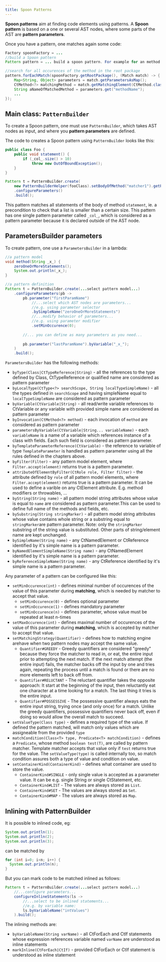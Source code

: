 ```yaml
---
title: Spoon Patterns
---
```


**Spoon patterns** aim at finding code elements using patterns. A **Spoon pattern** is based on a one or several AST nodes,
where some parts of the AST are **pattern parameters**.

Once you have a pattern, one matches again some code:

```java
Factory spoonFactory = ...
//build a Spoon pattern
Pattern pattern = ... build a spoon pattern. For example for an method ...

//search for all occurences of the method in the root package
pattern.forEachMatch(spoonFactory.getRootPackage(), (Match match) -> {
	Map<String, Object> parameters = match.getParametersAsMap();
	CtMethod<?> matchingMethod = match.getMatchingElement(CtMethod.class);
	String aNameOfMatchedMethod = parameters.get("methodName");
	...
});
```


## Main class: `PatternBuilder`

To create a Spoon pattern, one must use `PatternBuilder`, which takes AST nodes as input, and where you 
**pattern parameters** are defined.


The code to creates a Spoon pattern using `PatternBuilder` looks like this:

```java
public class Foo {
	public void statement() {
		if (_col_.size() > 10)
			throw new OutOfBoundException();
	}
}
```


```java
Pattern t = PatternBuilder.create(
    new PatternBuilderHelper(fooClass).setBodyOfMethod("matcher1").getPatternElements())
    .configureParameters()
    .build();
```


This pattern matches all statements of the body of method `statement`, ie. a precondition to check that a list 
is smaller than a certain size. 
This pattern has 
one single pattern parameter called `_col_`, which is considered as a pattern parameter because it is declared outside of the AST node. 

## ParametersBuilder parameters

To create pattern, one use a `ParametersBuilder` in a lambda:


```java
//a pattern model 
void method(String _x_) {
	zeroOneOrMoreStatements();
	System.out.println(_x_);
}

//a pattern definition
Pattern t = PatternBuilder.create(...select pattern model...)
	.configureParameters(pb -> 
		pb.parameter("firstParamName")
			//...select which AST nodes are parameters...
			//e.g. using parameter selector
			.bySimpleName("zeroOneOrMoreStatements")
			//...modify behavior of parameters...
			//e.g. using parameter modifier
			.setMinOccurence(0);
			
		//... you can define as many parameters as you need...
		
		pb.parameter("lastParamName").byVariable("_x_");
	)
	.build();
```

`ParametersBuilder` has the following methods:

* `byType(Class|CtTypeReference|String)` - all the references to the type defined by Class,
CtTypeReference or qualified name are considered as pattern parameter
* `byLocalType(CtType<?> searchScope, String localTypeSimpleName)` - all the types defined in `searchScope`
and having simpleName equal to `localTypeSimpleName` are considered as pattern parameter
* `byVariable(CtVariable|String)` - all read/write variable references to CtVariable
or any variable with provided simple name are considered as pattern parameter
* `byInvocation(CtMethod<?> method)` - each invocation of `method` are considered as pattern parameter
* `parametersByVariable(CtVariable|String... variableName)` - each `variableName` is a name of a variable
which references instance of a class with fields. Each such field is considered as pattern parameter.
* `byTemplateParameterReference(CtVariable)` - the reference to variable of type `TemplateParameter` is handled
as pattern parameter using all the rules defined in the chapters above.
* `byFilter(Filter)` - any pattern model element, where `Filter.accept(element)` returns true is a pattern parameter.
* `attributeOfElementByFilter(CtRole role, Filter filter)` - the attribute defined by `role` of all 
pattern model elements, where `Filter.accept(element)` returns true is a pattern parameter. It can be used to define a varible on any CtElement attribute. E.g. method modifiers or throwables, ...
* `byString(String name)` - all pattern model string attributes whose value is equal to `name` are considered as pattern parameter.This can be used to define full name of the methods and fields, etc.
* `bySubstring(String stringMarker)` - all pattern model string attributes whose value contains
whole string or a substring equal to `stringMarker`are pattern parameter.
Note: only the `stringMarker` substring of the string value is substituted.
Other parts of string/element name are kept unchanged.
* `bySimpleName(String name)` - any CtNamedElement or CtReference identified by it's simple name is a pattern parameter.
* `byNamedElementSimpleName(String name)` - any CtNamedElement identified by it's simple name is a pattern parameter.
* `byReferenceSimpleName(String name)` - any CtReference identified by it's simple name is a pattern parameter.


Any parameter of a pattern can be configured like this:

* `setMinOccurence(int)` - defines minimal number of occurences of the value of this parameter during **matching**,
which is needed by matcher to accept that value. 
  * `setMinOccurence(0)` - defines optional parameter
  * `setMinOccurence(1)` - defines mandatory parameter
  * `setMinOccurence(n)` - defines parameter, whose value must be repeated at least n-times
* `setMaxOccurence(int)` - defines maximal number of occurences of the value of this parameter during **matching**,
which is accepted by matcher to accept that value.
* `setMatchingStrategy(Quantifier)` - defines how to matching engine arehave when two pattern nodes may accept the same value.
  * `Quantifier#GREEDY` - Greedy quantifiers are considered "greedy" because they force the matcher to read in, or eat, the entire input prior to attempting the next match.
If the next match attempt (the entire input) fails, the matcher backs off the input by one and tries again,
repeating the process until a match is found or there are no more elements left to back off from.
  * `Quantifier#RELUCTANT` - The reluctant quantifier takes the opposite approach: It start at the beginning of the input,
then reluctantly eat one character at a time looking for a match.
The last thing it tries is the entire input.
  * `Quantifier#POSSESSIVE` - The possessive quantifier always eats the entire input string,
trying once (and only once) for a match. Unlike the greedy quantifiers, possessive quantifiers never back off,
even if doing so would allow the overall match to succeed.
* `setValueType(Class type)` - defines a required type of the value. If defined the pattern matched, will match only values which are assigneable from the provided `type`
* `matchCondition(Class<T> type, Predicate<T> matchCondition)` - defines a `Predicate`, whose method `boolean test(T)`,
are called by pattern matcher. Template matcher accepts that value only if `test` returns true for the value.
The `setValueType(type)` is called internally too, so match condition assures both a type of value and condition on value.
* `setContainerKind(ContainerKind)` - defines what container are used to store the value.
  * `ContainerKind#SINGLE` - only single value is accepted as a parameter value.
  It can be e.g. single String or single CtStatement, etc.
  * `ContainerKind#LIST` - The values are always stored as `List`.
  * `ContainerKind#SET` - The values are always stored as `Set`.
  * `ContainerKind#MAP` - The values are always stored as `Map`.


## Inlining with PatternBuilder

It is possible to inlined code, eg:

```java
System.out.println(1);
System.out.println(2);
System.out.println(3);
```

can be matched by 

```java
for (int i=0; i<n; i++) {
  System.out.println(n);
}
```


But you can mark code to be matched inlined as follows:
```java
Pattern t = PatternBuilder.create(...select pattern model...)
	//...configure parameters...
	configureInlineStatements(ls -> 
		//...select to be inlined statements...
		//e.g. by variable name:
		ls.byVariableName("intValues")
	).build();
```

The inlining methods are:

* `byVariableName(String varName)` - all CtForEach and CtIf statements
whose expression references variable named `varName` are understood as
inline statements
* `markInline(CtForEach|CtIf)` - provided CtForEach or CtIf statement
is understood as inline statement

